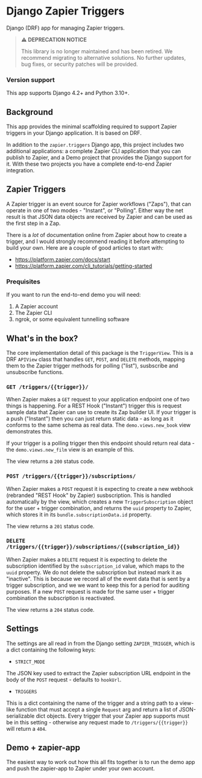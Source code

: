 # Django Zapier Triggers

Django (DRF) app for managing Zapier triggers.

> **⚠️ DEPRECATION NOTICE**
> 
> This library is no longer maintained and has been retired. We recommend migrating to alternative solutions. No further updates, bug fixes, or security patches will be provided.


### Version support

This app supports Django 4.2+ and Python 3.10+.

## Background

This app provides the minimal scaffolding required to support Zapier triggers in your Django
application. It is based on DRF.

In addition to the `zapier.triggers` Django app, this project includes two additional applications:
a complete Zapier CLI application that you can publish to Zapier, and a Demo project that provides
the Django support for it. With these two projects you have a complete end-to-end Zapier
integration.

## Zapier Triggers

A Zapier trigger is an event source for Zapier workflows ("Zaps"), that can operate in one of two
modes - "Instant", or "Polling". Either way the net result is that JSON data objects are received by
Zapier and can be used as the first step in a Zap.

There is a _lot_ of documentation online from Zapier about how to create a trigger, and I would
strongly recommend reading it before attempting to build your own. Here are a couple of good
articles to start with:

-   https://platform.zapier.com/docs/start
-   https://platform.zapier.com/cli_tutorials/getting-started

### Prequisites

If you want to run the end-to-end demo you will need:

1. A Zapier account
2. The Zapier CLI
3. ngrok, or some equivalent tunnelling software

## What's in the box?

The core implementation detail of this package is the `TriggerView`. This is a DRF `APIView` class
that handles `GET`, `POST`, and `DELETE` methods, mapping them to the Zapier trigger methods for
polling ("list"), susbscribe and unsubscribe functions.

### `GET /triggers/{{trigger}}/`

When Zapier makes a `GET` request to your application endpoint one of two things is happening. For a
REST Hook ("Instant") trigger this is request sample data that Zapier can use to create its Zap
builder UI. If your trigger is a push ("Instant") then you can just return static data - as long as
it conforms to the same schema as real data. The `demo.views.new_book` view demonstrates this.

If your trigger is a polling trigger then this endpoint should return real data - the
`demo.views.new_film` view is an example of this.

The view returns a `200` status code.

### `POST /triggers/{{trigger}}/subscriptions/`

When Zapier makes a `POST` request it is expecting to create a new webhook (rebranded "REST Hook" by
Zapier) susbscription. This is handled automatically by the view, which creates a new
`TriggerSubscription` object for the user + trigger combination, and returns the `uuid` property to
Zapier, which stores it in its `bundle.subscriptionData.id` property.

The view returns a `201` status code.

### `DELETE /triggers/{{trigger}}/subscriptions/{{subscription_id}}`

When Zapier makes a `DELETE` request it is expecting to delete the subscription identified by the
`subscription_id` value, which maps to the `uuid` property. We do not delete the subscription but
instead mark it as "inactive". This is because we record all of the event data that is sent by a
trigger subscription, and we we want to keep this for a period for auditing purposes. If a new
`POST` request is made for the same user + trigger combination the subscription is reactivated.

The view returns a `204` status code.

## Settings

The settings are all read in from the Django setting `ZAPIER_TRIGGER`, which is a dict containing
the following keys:

-   `STRICT_MODE`

The JSON key used to extract the Zapier subscription URL endpoint in the body of the `POST`
request - defaults to `hookUrl`.

-   `TRIGGERS`

This is a dict containing the name of the trigger and a string path to a view-like function that
must accept a single `Request` arg and return a list of JSON-serializable dict objects. Every
trigger that your Zapier app supports must be in this setting - otherwise any request made to
`/triggers/{{trigger}}` will return a `404`.

## Demo + zapier-app

The easiest way to work out how this all fits together is to run the demo app and push the
zapier-app to Zapier under your own account.
